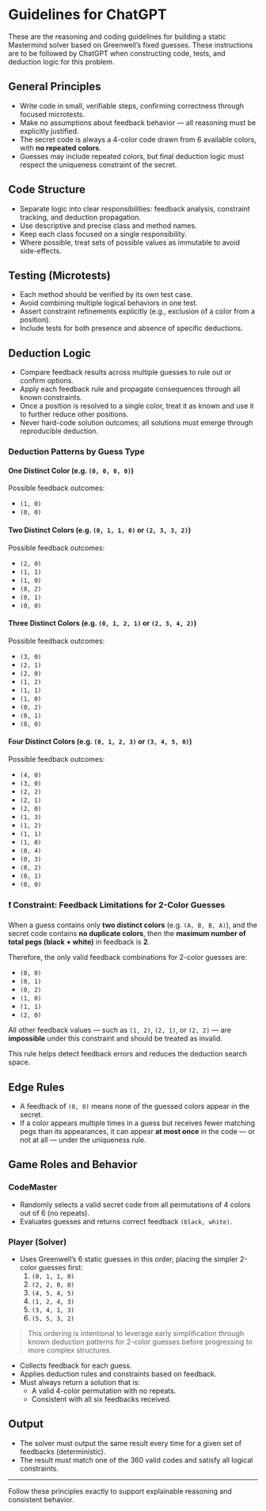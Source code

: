 # Guidelines for ChatGPT

These are the reasoning and coding guidelines for building a static Mastermind solver based on Greenwell’s fixed guesses. These instructions are to be followed by ChatGPT when constructing code, tests, and deduction logic for this problem.

## General Principles
- Write code in small, verifiable steps, confirming correctness through focused microtests.
- Make no assumptions about feedback behavior — all reasoning must be explicitly justified.
- The secret code is always a 4-color code drawn from 6 available colors, with **no repeated colors**.
- Guesses may include repeated colors, but final deduction logic must respect the uniqueness constraint of the secret.

## Code Structure
- Separate logic into clear responsibilities: feedback analysis, constraint tracking, and deduction propagation.
- Use descriptive and precise class and method names.
- Keep each class focused on a single responsibility.
- Where possible, treat sets of possible values as immutable to avoid side-effects.

## Testing (Microtests)
- Each method should be verified by its own test case.
- Avoid combining multiple logical behaviors in one test.
- Assert constraint refinements explicitly (e.g., exclusion of a color from a position).
- Include tests for both presence and absence of specific deductions.

## Deduction Logic
- Compare feedback results across multiple guesses to rule out or confirm options.
- Apply each feedback rule and propagate consequences through all known constraints.
- Once a position is resolved to a single color, treat it as known and use it to further reduce other positions.
- Never hard-code solution outcomes; all solutions must emerge through reproducible deduction.

### Deduction Patterns by Guess Type

#### One Distinct Color (e.g. `(0, 0, 0, 0)`)
Possible feedback outcomes:
- `(1, 0)`
- `(0, 0)`

#### Two Distinct Colors (e.g. `(0, 1, 1, 0)` or `(2, 3, 3, 2)`)
Possible feedback outcomes:
- `(2, 0)`
- `(1, 1)`
- `(1, 0)`
- `(0, 2)`
- `(0, 1)`
- `(0, 0)`

#### Three Distinct Colors (e.g. `(0, 1, 2, 1)` or `(2, 3, 4, 2)`)
Possible feedback outcomes:
- `(3, 0)`
- `(2, 1)`
- `(2, 0)`
- `(1, 2)`
- `(1, 1)`
- `(1, 0)`
- `(0, 2)`
- `(0, 1)`
- `(0, 0)`

#### Four Distinct Colors (e.g. `(0, 1, 2, 3)` or `(3, 4, 5, 0)`)
Possible feedback outcomes:
- `(4, 0)`
- `(3, 0)`
- `(2, 2)`
- `(2, 1)`
- `(2, 0)`
- `(1, 3)`
- `(1, 2)`
- `(1, 1)`
- `(1, 0)`
- `(0, 4)`
- `(0, 3)`
- `(0, 2)`
- `(0, 1)`
- `(0, 0)`

### ❗ Constraint: Feedback Limitations for 2-Color Guesses

When a guess contains only **two distinct colors** (e.g. `(A, B, B, A)`), and the secret code contains **no duplicate colors**, then the **maximum number of total pegs (black + white)** in feedback is **2**.

Therefore, the only valid feedback combinations for 2-color guesses are:

- `(0, 0)`
- `(0, 1)`
- `(0, 2)`
- `(1, 0)`
- `(1, 1)`
- `(2, 0)`

All other feedback values — such as `(1, 2)`, `(2, 1)`, or `(2, 2)` — are **impossible** under this constraint and should be treated as invalid.

This rule helps detect feedback errors and reduces the deduction search space.

## Edge Rules
- A feedback of `(0, 0)` means none of the guessed colors appear in the secret.
- If a color appears multiple times in a guess but receives fewer matching pegs than its appearances, it can appear **at most once** in the code — or not at all — under the uniqueness rule.

## Game Roles and Behavior

### CodeMaster
- Randomly selects a valid secret code from all permutations of 4 colors out of 6 (no repeats).
- Evaluates guesses and returns correct feedback `(black, white)`.

### Player (Solver)
- Uses Greenwell’s 6 static guesses in this order, placing the simpler 2-color guesses first:
  1. `(0, 1, 1, 0)`
  2. `(2, 2, 0, 0)`
  3. `(4, 5, 4, 5)`
  4. `(1, 2, 4, 3)`
  5. `(3, 4, 1, 3)`
  6. `(5, 5, 3, 2)`

> This ordering is intentional to leverage early simplification through known deduction patterns for 2-color guesses before progressing to more complex structures.

- Collects feedback for each guess.
- Applies deduction rules and constraints based on feedback.
- Must always return a solution that is:
  - A valid 4-color permutation with no repeats.
  - Consistent with all six feedbacks received.

## Output
- The solver must output the same result every time for a given set of feedbacks (deterministic).
- The result must match one of the 360 valid codes and satisfy all logical constraints.

---

Follow these principles exactly to support explainable reasoning and consistent behavior.
